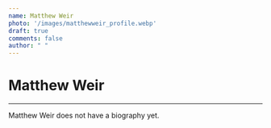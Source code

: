 ```yaml
---
name: Matthew Weir
photo: '/images/matthewweir_profile.webp'
draft: true
comments: false
author: " "
---
```


# Matthew Weir

---

Matthew Weir does not have a biography yet.
